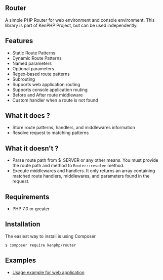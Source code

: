 ## Router
A simple PHP Router for web environment and console environment.
This library is part of KenPHP Project, but can be used independently.

## Features
- Static Route Patterns
- Dynamic Route Patterns
- Named parameters
- Optional parameters
- Regex-based route patterns
- Subrouting
- Supports web application routing
- Supports console application routing
- Before and After route middleware
- Custom handler when a route is not found

## What it does ?
- Store route patterns, handlers, and middlewares information
- Resolve request to matching patterns

## What it doesn't ?
- Parse route path from $_SERVER or any other means. You must provide the route path and method to `Router::resolve` method.
- Execute middlewares and handlers. It only returns an array containing matched route handlers, middlewares, and parameters found in the request.

## Requirements
- PHP 7.0 or greater

## Installation
The easiest way to install is using Composer
```
$ composer require kenphp/router
```

## Examples
- [Usage example for web application](examples/index.php)
